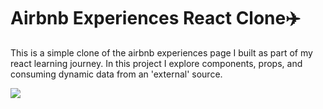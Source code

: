 # Airbnb Experiences React Clone✈️

This is a simple clone of the airbnb experiences page I built as part of my react learning journey. In this project I explore components, props, and consuming dynamic data from an 'external' source.

<img src="https://imgur.com/a/85O83jv"/>

